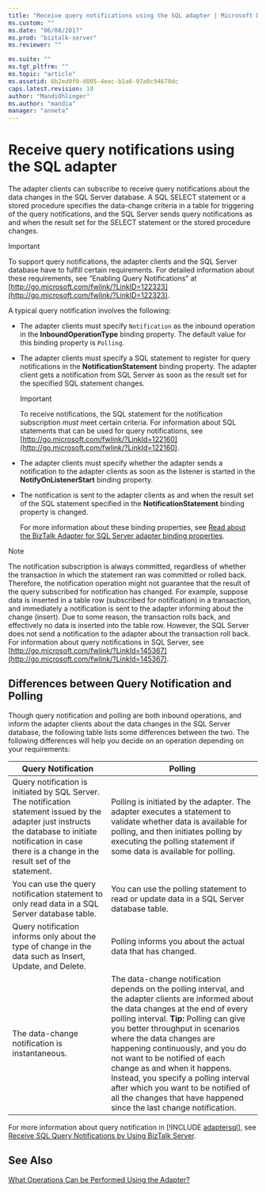 ```yaml
---
title: "Receive query notifications using the SQL adapter | Microsoft Docs"
ms.custom: ""
ms.date: "06/08/2017"
ms.prod: "biztalk-server"
ms.reviewer: ""

ms.suite: ""
ms.tgt_pltfrm: ""
ms.topic: "article"
ms.assetid: 6b2ed0f0-d005-4eec-b1a6-97a0c94678dc
caps.latest.revision: 10
author: "MandiOhlinger"
ms.author: "mandia"
manager: "anneta"
---
```

# Receive query notifications using the SQL adapter
The adapter clients can subscribe to receive query notifications about the data changes in the SQL Server database. A SQL SELECT statement or a stored procedure specifies the data-change criteria in a table for triggering of the query notifications, and the SQL Server sends query notifications as and when the result set for the SELECT statement or the stored procedure changes.  
  
> [!IMPORTANT]
>  To support query notifications, the adapter clients and the SQL Server database have to fulfill certain requirements. For detailed information about these requirements, see “Enabling Query Notifications” at [http://go.microsoft.com/fwlink/?LinkID=122323](http://go.microsoft.com/fwlink/?LinkID=122323).  
  
 A typical query notification involves the following:  
  
- The adapter clients must specify `Notification` as the inbound operation in the **InboundOperationType** binding property. The default value for this binding property is `Polling`.  
  
- The adapter clients must specify a SQL statement to register for query notifications in the **NotificationStatement** binding property. The adapter client gets a notification from SQL Server as soon as the result set for the specified SQL statement changes.  
  
  > [!IMPORTANT]
  >  To receive notifications, the SQL statement for the notification subscription *must* meet certain criteria. For information about SQL statements that can be used for query notifications, see [http://go.microsoft.com/fwlink/?LinkId=122160](http://go.microsoft.com/fwlink/?LinkId=122160).  
  
- The adapter clients must specify whether the adapter sends a notification to the adapter clients as soon as the listener is started in the **NotifyOnListenerStart** binding property.  
  
- The notification is sent to the adapter clients as and when the result set of the SQL statement specified in the **NotificationStatement** binding property is changed.  
  
  For more information about these binding properties, see [Read about the BizTalk Adapter for SQL Server adapter binding properties](../../adapters-and-accelerators/adapter-sql/read-about-the-biztalk-adapter-for-sql-server-adapter-binding-properties.md).  
  
> [!NOTE]
>  The notification subscription is always committed, regardless of whether the transaction in which the statement ran was committed or rolled back. Therefore, the notification operation might not guarantee that the result of the query subscribed for notification has changed. For example, suppose data is inserted in a table row (subscribed for notification) in a transaction, and immediately a notification is sent to the adapter informing about the change (insert). Due to some reason, the transaction rolls back, and effectively no data is inserted into the table row. However, the SQL Server does not send a notification to the adapter about the transaction roll back. For information about query notifications in SQL Server, see [http://go.microsoft.com/fwlink/?LinkId=145367](http://go.microsoft.com/fwlink/?LinkId=145367).  
  
## Differences between Query Notification and Polling  
 Though query notification and polling are both inbound operations, and inform the adapter clients about the data changes in the SQL Server database, the following table lists some differences between the two. The following differences will help you decide on an operation depending on your requirements:  
  
|Query Notification|Polling|  
|------------------------|-------------|  
|Query notification is initiated by SQL Server. The notification statement issued by the adapter just instructs the database to initiate notification in case there is a change in the result set of the statement.|Polling is initiated by the adapter. The adapter executes a statement to validate whether data is available for polling, and then initiates polling by executing the polling statement if some data is available for polling.|  
|You can use the query notification statement to only read data in a SQL Server database table.|You can use the polling statement to read or update data in a SQL Server database table.|  
|Query notification informs only about the type of change in the data such as Insert, Update, and Delete.|Polling informs you about the actual data that has changed.|  
|The data-change notification is instantaneous.|The data-change notification depends on the polling interval, and the adapter clients are informed about the data changes at the end of every polling interval. **Tip:**  Polling can give you better throughput in scenarios where the data changes are happening continuously, and you do not want to be notified of each change as and when it happens. Instead, you specify a polling interval after which you want to be notified of all the changes that have happened since the last change notification.|  
  
 For more information about query notification in [!INCLUDE [adaptersql](../../includes/adaptersql-md.md)], see [Receive SQL Query Notifications by Using BizTalk Server](../../adapters-and-accelerators/adapter-sql/receive-sql-query-notifications-using-biztalk-server.md).  
  
## See Also  
 [What Operations Can be Performed Using the Adapter?](https://msdn.microsoft.com/library/cc185435(v=bts.10).aspx)